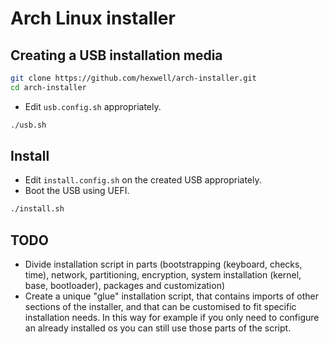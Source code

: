 # Arch Linux installer

## Creating a USB installation media

```bash
git clone https://github.com/hexwell/arch-installer.git
cd arch-installer
```

- Edit `usb.config.sh` appropriately.

```bash
./usb.sh
```

## Install

- Edit `install.config.sh` on the created USB appropriately.
- Boot the USB using UEFI.

```bash
./install.sh
```

## TODO

- Divide installation script in parts (bootstrapping (keyboard, checks, time), network, partitioning, encryption, system installation (kernel, base, bootloader), packages and customization)
- Create a unique "glue" installation script, that contains imports of other sections of the installer, and that can be customised to fit specific installation needs.
In this way for example if you only need to configure an already installed os you can still use those parts of the script.
